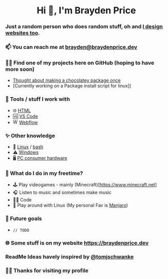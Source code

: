 <h1 align="center">Hi 👋, I'm Brayden Price</h1>

### Just a random person who does random stuff, oh and [I design websites too](https://braydenprice.dev).

### 📫 You can reach me at **brayden@braydenprice.dev**

### 👨‍💻 Find one of my projects here on GitHub (hoping to have more soon)
 - [Thought about making a chocolatey package once](https://github.com/Brayman30/chocolatey-packages)
 - [Currently working on a Package install script for linux](

### 🧰 Tools / stuff I work with
- 🌐 [HTML](https://en.wikipedia.org/wiki/HTML)
- 🆚 [VS Code](https://code.visualstudio.com)
- <img src="https://assets-global.website-files.com/5d3e265ac89f6a3e64292efc/5d55951e4de4fb4722554d96_default_favicon.png" alt="Webflow logo" width="15"/> [Webflow](https://www.webflow.com)

### ✨ Other knowledge
- 🐧 [Linux](https://en.wikipedia.org/wiki/Linux) / [bash](https://www.gnu.org/software/bash/)
- ⚠ [Windows](https://microsoft.com/windows)
- 🖥 [PC consumer hardware](https://www.youtube.com/LinusTechTips)

### 🎡 What do I do in my freetime?
- 🕹 Play videogames - mainly (Minecraft)[https://www.minecraft.net]
- 🎧 Listen to music and sometimes make music
- 👨‍💻 Code
- 🐧 Play around with Linux (My personal Fav is [Manjaro](https://manjaro.org/))

### 🔮 Future goals
- `// TODO`

### 🌐 Some stuff is on my website **https://braydenprice.dev**

### ReadMe Ideas havely inspired by [@tomjschwanke](https://github.com/tomjschwanke)

### 🙇‍♂️ Thanks for visiting my profile
